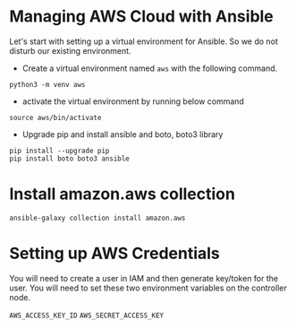 # Managing AWS Cloud with Ansible
Let's start with setting up a virtual environment for Ansible. So we do not disturb our existing environment.

- Create a virtual environment named `aws` with the following command.
```
python3 -m venv aws
```
- activate the virtual environment by running below command
```
source aws/bin/activate
```
- Upgrade pip and install ansible and boto, boto3 library
```
pip install --upgrade pip
pip install boto boto3 ansible
```

# Install amazon.aws collection

```
ansible-galaxy collection install amazon.aws
```

# Setting up AWS Credentials
You will need to create a user in IAM and then generate key/token for the user. You will need to set these two environment variables on the controller node. 

`AWS_ACCESS_KEY_ID`
`AWS_SECRET_ACCESS_KEY`
